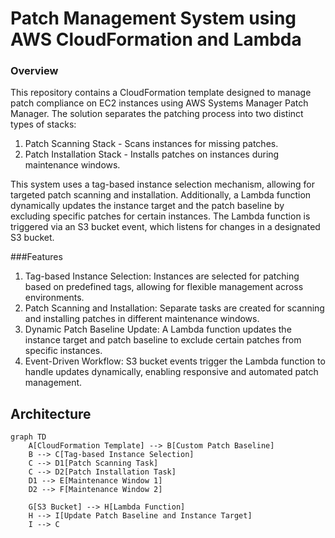 # Patch Management System using AWS CloudFormation and Lambda
### Overview
This repository contains a CloudFormation template designed to manage patch compliance on EC2 instances using AWS Systems Manager Patch Manager. The solution separates the patching process into two distinct types of stacks:

1. Patch Scanning Stack - Scans instances for missing patches.
2. Patch Installation Stack - Installs patches on instances during maintenance windows.

This system uses a tag-based instance selection mechanism, allowing for targeted patch scanning and installation. Additionally, a Lambda function dynamically updates the instance target and the patch baseline by excluding specific patches for certain instances. The Lambda function is triggered via an S3 bucket event, which listens for changes in a designated S3 bucket.

###Features

1. Tag-based Instance Selection: Instances are selected for patching based on predefined tags, allowing for flexible management across environments.
2. Patch Scanning and Installation: Separate tasks are created for scanning and installing patches in different maintenance windows.
3. Dynamic Patch Baseline Update: A Lambda function updates the instance target and patch baseline to exclude certain patches from specific instances.
4. Event-Driven Workflow: S3 bucket events trigger the Lambda function to handle updates dynamically, enabling responsive and automated patch management.

## Architecture

```mermaid
graph TD
    A[CloudFormation Template] --> B[Custom Patch Baseline]
    B --> C[Tag-based Instance Selection]
    C --> D1[Patch Scanning Task]
    C --> D2[Patch Installation Task]
    D1 --> E[Maintenance Window 1]
    D2 --> F[Maintenance Window 2]

    G[S3 Bucket] --> H[Lambda Function]
    H --> I[Update Patch Baseline and Instance Target]
    I --> C


```    
